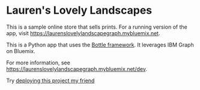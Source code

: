 # Lauren's Lovely Landscapes #

This is a sample online store that sells prints.  For a running version of the app, visit https://laurenslovelylandscapegraph.mybluemix.net.

This is a Python app that uses the [Bottle framework](http://bottlepy.org/docs/dev/).  It leverages IBM Graph on Bluemix.

For more information, see https://laurenslovelylandscapegraph.mybluemix.net/dev.

Try [deploying this project my friend](https://hub.jazz.net/deploy)
